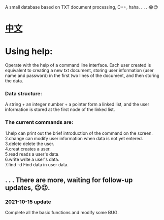 A small database based on TXT document processing, C++, haha. . . . 😂😉
# [中文](https://githubfast.com/SongZihui-sudo/Small-Database/blob/main/README.md)  
# Using help:  
Operate with the help of a command line interface. Each user created is equivalent to creating a new txt document, storing user information (user name and password) in the first two lines of the document, and then storing the data.
### Data structure:
A string + an integer number + a pointer form a linked list, and the user information is stored at the first node of the linked list.
### The current commands are:
1.help can print out the brief introduction of the command on the screen.  
2.change can modify user information when data is not yet entered.  
3.delete delete the user.  
4.creat creates a user.  
5.read reads a user's data.  
6.write write a user's data.  
7.find -d Find data in user data.  
## . . . There are more, waiting for follow-up updates, 😉😉.  
### 2021-10-15 update
Complete all the basic functions and modify some BUG.
